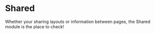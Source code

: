 # Shared

Whether your sharing layouts or information between pages, the Shared module is the place to check!